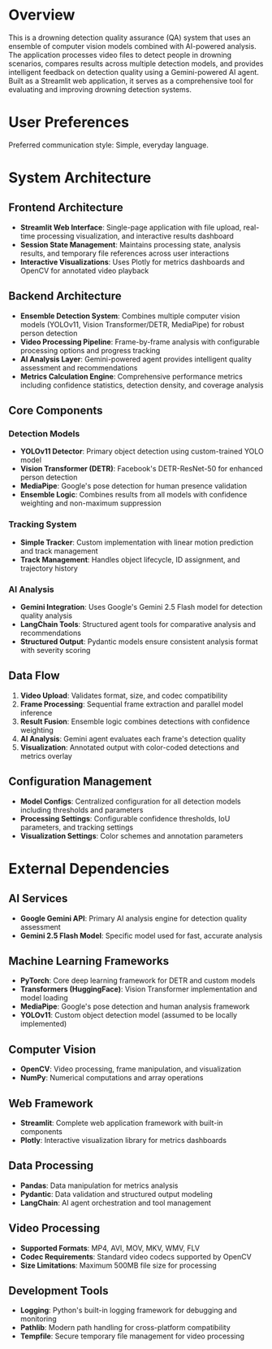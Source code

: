 # Overview

This is a drowning detection quality assurance (QA) system that uses an ensemble of computer vision models combined with AI-powered analysis. The application processes video files to detect people in drowning scenarios, compares results across multiple detection models, and provides intelligent feedback on detection quality using a Gemini-powered AI agent. Built as a Streamlit web application, it serves as a comprehensive tool for evaluating and improving drowning detection systems.

# User Preferences

Preferred communication style: Simple, everyday language.

# System Architecture

## Frontend Architecture
- **Streamlit Web Interface**: Single-page application with file upload, real-time processing visualization, and interactive results dashboard
- **Session State Management**: Maintains processing state, analysis results, and temporary file references across user interactions
- **Interactive Visualizations**: Uses Plotly for metrics dashboards and OpenCV for annotated video playback

## Backend Architecture
- **Ensemble Detection System**: Combines multiple computer vision models (YOLOv11, Vision Transformer/DETR, MediaPipe) for robust person detection
- **Video Processing Pipeline**: Frame-by-frame analysis with configurable processing options and progress tracking
- **AI Analysis Layer**: Gemini-powered agent provides intelligent quality assessment and recommendations
- **Metrics Calculation Engine**: Comprehensive performance metrics including confidence statistics, detection density, and coverage analysis

## Core Components

### Detection Models
- **YOLOv11 Detector**: Primary object detection using custom-trained YOLO model
- **Vision Transformer (DETR)**: Facebook's DETR-ResNet-50 for enhanced person detection
- **MediaPipe**: Google's pose detection for human presence validation
- **Ensemble Logic**: Combines results from all models with confidence weighting and non-maximum suppression

### Tracking System
- **Simple Tracker**: Custom implementation with linear motion prediction and track management
- **Track Management**: Handles object lifecycle, ID assignment, and trajectory history

### AI Analysis
- **Gemini Integration**: Uses Google's Gemini 2.5 Flash model for detection quality analysis
- **LangChain Tools**: Structured agent tools for comparative analysis and recommendations
- **Structured Output**: Pydantic models ensure consistent analysis format with severity scoring

## Data Flow
1. **Video Upload**: Validates format, size, and codec compatibility
2. **Frame Processing**: Sequential frame extraction and parallel model inference
3. **Result Fusion**: Ensemble logic combines detections with confidence weighting
4. **AI Analysis**: Gemini agent evaluates each frame's detection quality
5. **Visualization**: Annotated output with color-coded detections and metrics overlay

## Configuration Management
- **Model Configs**: Centralized configuration for all detection models including thresholds and parameters
- **Processing Settings**: Configurable confidence thresholds, IoU parameters, and tracking settings
- **Visualization Settings**: Color schemes and annotation parameters

# External Dependencies

## AI Services
- **Google Gemini API**: Primary AI analysis engine for detection quality assessment
- **Gemini 2.5 Flash Model**: Specific model used for fast, accurate analysis

## Machine Learning Frameworks
- **PyTorch**: Core deep learning framework for DETR and custom models
- **Transformers (HuggingFace)**: Vision Transformer implementation and model loading
- **MediaPipe**: Google's pose detection and human analysis framework
- **YOLOv11**: Custom object detection model (assumed to be locally implemented)

## Computer Vision
- **OpenCV**: Video processing, frame manipulation, and visualization
- **NumPy**: Numerical computations and array operations

## Web Framework
- **Streamlit**: Complete web application framework with built-in components
- **Plotly**: Interactive visualization library for metrics dashboards

## Data Processing
- **Pandas**: Data manipulation for metrics analysis
- **Pydantic**: Data validation and structured output modeling
- **LangChain**: AI agent orchestration and tool management

## Video Processing
- **Supported Formats**: MP4, AVI, MOV, MKV, WMV, FLV
- **Codec Requirements**: Standard video codecs supported by OpenCV
- **Size Limitations**: Maximum 500MB file size for processing

## Development Tools
- **Logging**: Python's built-in logging framework for debugging and monitoring
- **Pathlib**: Modern path handling for cross-platform compatibility
- **Tempfile**: Secure temporary file management for video processing